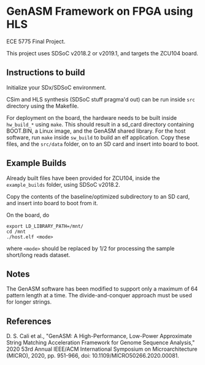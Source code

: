 # GenASM Framework on FPGA using HLS 

ECE 5775 Final Project.

This project uses SDSoC v2018.2 or v2019.1, and targets the ZCU104 board.


## Instructions to build

Initialize your SDx/SDSoC environment.

CSim and HLS synthesis (SDSoC stuff pragma'd out) can be run inside `src` directory using the Makefile.

For deployment on the board, the hardware needs to be built inside `hw_build_*` using `make`.
This should result in a sd_card directory containing BOOT.BIN, a Linux image, and the GenASM shared library.
For the host software, run `make` inside `sw_build` to build an elf application.
Copy these files, and the `src/data` folder, on to an SD card and insert into board to boot.


## Example Builds 

Already built files have been provided for ZCU104, inside the `example_builds` folder, using SDSoC v2018.2.

Copy the contents of the baseline/optimized subdirectory to an SD card, and insert into board to boot from it.

On the board, do

    export LD_LIBRARY_PATH=/mnt/
    cd /mnt
    ./host.elf <mode>

where `<mode>` should be replaced by 1/2 for processing the sample short/long reads dataset.


## Notes

The GenASM software has been modified to support only a maximum of 64 pattern length at a time. The divide-and-conquer approach must be used for longer strings.

## References

D. S. Cali et al., "GenASM: A High-Performance, Low-Power Approximate String Matching Acceleration Framework for Genome Sequence Analysis," 2020 53rd Annual IEEE/ACM International Symposium on Microarchitecture (MICRO), 2020, pp. 951-966, doi: 10.1109/MICRO50266.2020.00081.
